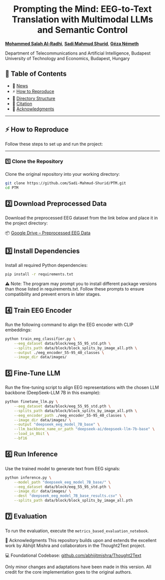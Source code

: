 <h1 align="center"> Prompting the Mind: EEG-to-Text Translation
with Multimodal LLMs and Semantic Control </h1>

[**Mohammed Salah Al-Radhi**](https://malradhi.github.io/),  [**Sadi Mahmud Shurid**](#), [**Géza Németh**](https://scholar.google.ro/citations?user=Qf5PHwoAAAAJ&hl=en/)

Department of Telecommunications and Artificial Intelligence, Budapest University of Technology and Economics, Budapest, Hungary

## 📑 Table of Contents
- 📢 [News](https://github.com/Sadi-Mahmud-Shurid/PTM.git)
- ⚡ [How to Reproduce](#how-to-reproduce)
- 📁 [Directory Structure](#directory-structure)
- 📜 [Citation](#citation)
- 🙏 [Acknowledgments](#acknowledgments)

---

## ⚡ How to Reproduce

Follow these steps to set up and run the project:

---

### 1️⃣ Clone the Repository

Clone the original repository into your working directory:

```bash
git clone https://github.com/Sadi-Mahmud-Shurid/PTM.git
cd PTM
```

## 2️⃣ Download Preprocessed Data

Download the preprocessed EEG dataset from the link below and place it in the project directory:

📦 [Google Drive – Preprocessed EEG Data](https://drive.google.com/drive/folders/1XqV6MMl28iYXkQBMEFHfEXllGmCbqpOu)

## 3️⃣ Install Dependencies

Install all required Python dependencies:  

```bash
pip install -r requirements.txt
```
⚠️ Note: The program may prompt you to install different package versions than those listed in requirements.txt. Follow these prompts to ensure compatibility and prevent errors in later stages.

## 4️⃣ Train EEG Encoder

Run the following command to align the EEG encoder with CLIP embeddings:  

```bash
python train_eeg_classifier.py \
    --eeg_dataset data/block/eeg_55_95_std.pth \
    --splits_path data/block/block_splits_by_image_all.pth \
    --output ./eeg_encoder_55-95_40_classes \
    --image_dir data/images/
```
## 5️⃣ Fine-Tune LLM
Run the fine-tuning script to align EEG representations with the chosen LLM backbone (DeepSeek-LLM 7B in this example):

```bash
python finetune_llm.py \
    --eeg_dataset data/block/eeg_55_95_std.pth \
    --splits_path data/block/block_splits_by_image_all.pth \
    --eeg_encoder_path ./eeg_encoder_55-95_40_classes \
    --image_dir data/images/ \
    --output "deepseek_eeg_model_7B_base" \
    --llm_backbone_name_or_path "deepseek-ai/deepseek-llm-7b-base" \
    --load_in_8bit \
    --bf16
```
## 6️⃣ Run Inference
Use the trained model to generate text from EEG signals:

```bash
python inference.py \
    --model_path "deepseek_eeg_model_7B_base/" \
    --eeg_dataset data/block/eeg_55_95_std.pth \
    --image_dir data/images/ \
    --dest "deepseek_eeg_model_7B_base_results.csv" \
    --splits_path data/block/block_splits_by_image_all.pth
```
## 7️⃣ Evaluation

To run the evaluation, execute the `metrics_based_evaluation_notebook`.


🙏 Acknowledgments
This repository builds upon and extends the excellent work by Abhijit Mishra and collaborators in the Thought2Text project.

💻 Foundational Codebase: [github.com/abhijitmishra/Thought2Text](https://github.com/abhijitmishra/Thought2Text.git)

Only minor changes and adaptations have been made in this version. All credit for the core implementation goes to the original authors.
